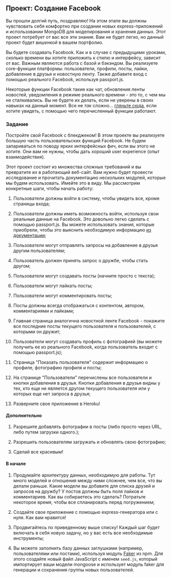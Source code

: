 ## Проект: Создание Facebook

Вы прошли долгий путь, поздравляю! На этом этапе вы должны чувствовать себя комфортно при создании новых express-приложений и использовании MongoDB для моделирования и хранения данных. Этот проект потребует от вас все эти знания. Вам не будет легко, но данный проект будет _вишенкой_ в вашем портфолио.

Вы будете создавать Facebook. Как и в случае с предыдущими уроками, сколько времени вы хотите приложить к стилю и интерфейсу, зависит от вас. Важным являются работа с базой и бэкэндом. Вы реализуете core-функции платформы: пользователи, профили, посты, лайки, добавление в друзья и новостную ленту. Также добавите вход с помощью реального Facebook, используя passport.js.

Некоторые функции Facebook такие как чат, обновления ленты новостей, уведомления в режиме реального времени - это то, с чем мы не сталкивались. Вы не будете их делать, если не уверены в своих навыках на данный момент. Все не _так_ сложно... [гляньте сюда](https://socket.io/), если хотите увидеть, с помощью чего перечисленный функции работают.

### Задание

Постройте свой Facebook с блекджеком! В этом проекте вы реализуете большую часть пользовательских функций Facebook. Не будем запариваться по поводу ярких интерфейсных фич, если вы этого не хотите. Они вам не нужны, чтобы дать хороший user experience (опыт взаимодействия).

Этот проект состоит из множества сложных требований и вы превратите их в работающий веб-сайт. Вам нужно будет провести исследование и прочитать документацию нескольких модулей, которые мы будем использовать. Имейте это в виду. Мы рассмотрим конкретные шаги, чтобы начать работу:

1. Пользователи должны войти в систему, чтобы увидеть все, кроме страницы входа;

2. Пользователи должны иметь возможность войти, используя свои реальные данные на Facebook. Это довольно легко сделать с помощью passport.js. Вы можете использовать знания, которые приобрели, чтобы это выяснить необходимую информацию [из документации](http://www.passportjs.org/docs/facebook/);

3. Пользователи могут отправлять запросы на добавление в друзья другим пользователям;

4. Пользователь должен принять запрос о дружбе, чтобы стать другом;

5. Пользователи могут создавать посты (начните просто с текста);

6. Пользователи могут лайкать посты;

7. Пользователи могут комментировать посты;

8. Посты должны всегда отображаться с контентом, автором, комментариями и лайками;

9. Главная страница аналогична новостной ленте Facebook - покажите все последние посты текущего пользователя и пользователей, с которыми он дружит;

10. Пользователи могут создавать профиль с фотографией (вы можете получить ее из реального Facebook, когда пользователь входит с помощью passport.js);

11. Страница "Показать пользователя" содержит информацию о профиле, фотографию профиля и посты;

12. На странице "Пользователи" перечислены все пользователи и кнопки добавления в друзья. Кнопки добавления в друзья видны у тех, кто еще не является другом текущего пользователя или у которых еще нет запроса в друзья;

13. Разверните свое приложение в Heroku!

#### Дополнительно

1. Разрешите добавлять фотографии в посты (либо просто через URL, либо путем загрузки одного.);

2. Разрешить пользователям загружать и обновлять свою фотографию;

3. Сделай все красивым!

#### В начале

1. Продумайте архитектуру данных, необходимую для работы. Тут много моделей и отношения между ними сложнее, чем все, что вы делали раньше. Какие модели вы добавите для списка друзей и запросов на дружбу? У постов должны быть поля лайков и комментариев. Как вы собираетесь это сделать? Потратьте некоторое время, чтобы все спланировать перед погружением;

2. Создайте свое приложение с помощью express-генератора или с нуля. Как вам нравится!

3. Продвигайтесь по приведенному выше списку! Каждый шаг будет включать в себя новую задачу, но у вас есть все необходимые инструменты;

4. Вы можете заполнить базу данных заглушками (например, пользователями или постами), используя модуль [Faker](https://github.com/marak/Faker.js/) из npm. Для этого создайте новый файл JavaScript с именем `seed.js`, который импортирует ваши модели mongoose и использует модуль faker для генерации и сохранения группы новых пользователей.
